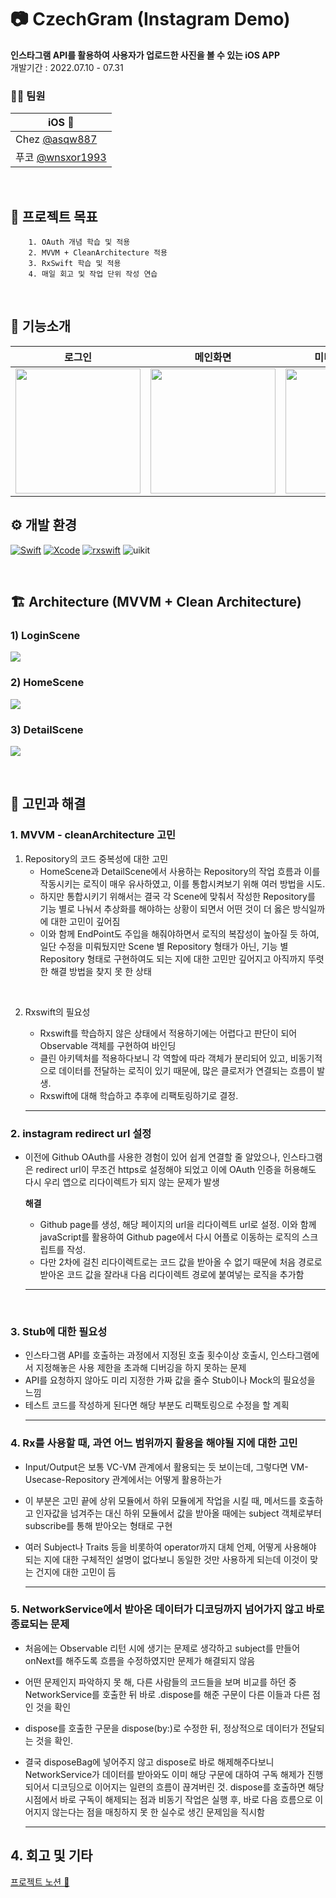 # 📷 CzechGram (Instagram Demo)

**인스타그램 API를 활용하여 사용자가 업로드한 사진을 볼 수 있는 iOS APP**
<br>
개발기간 : 2022.07.10 - 07.31 

### 🧑‍💻 팀원

|   <center>iOS </center> |
| ---------- |
| Chez [@asqw887](https://github.com/asqw887)  |
| 푸코 [@wnsxor1993](https://github.com/wnsxor1993) | 

<br>


## 🎯 프로젝트 목표

```
    1. OAuth 개념 학습 및 적용 
    2. MVVM + CleanArchitecture 적용
    3. RxSwift 학습 및 적용
    4. 매일 회고 및 작업 단위 작성 연습
```
<br>

## 📝 기능소개 
|   로그인    |   메인화면   |   미디어 상세화면   |
| :----------: | :--------: | :----------: |
|  <img src="https://user-images.githubusercontent.com/59790540/180960369-faa3a331-6ec3-4ed0-a019-19d62f92a992.gif" width="200"> | <img src="https://i.imgur.com/kKZdIlv.gif" width="200"> |<img src="https://i.imgur.com/bOzkgSp.gif" width="200"> |




## ⚙️ 개발 환경


[![Swift](https://img.shields.io/badge/swift-v5.5-orange?logo=swift)](https://developer.apple.com/kr/swift/)
[![Xcode](https://img.shields.io/badge/xcode-v13.2-blue?logo=xcode)](https://developer.apple.com/kr/xcode/)
[![rxswift](https://img.shields.io/badge/RxSwift-6.5.0-red)]()
<img src="https://img.shields.io/badge/UIkit-000000?style=flat&logo=UIkit" alt="uikit" maxWidth="100%">


<br>

## 🏗 Architecture (MVVM + Clean Architecture) 
### 1) LoginScene 
![](https://i.imgur.com/0YpP9K7.jpg)

### 2) HomeScene
![](https://i.imgur.com/OK9KJEH.jpg)


### 3) DetailScene
![](https://i.imgur.com/Ydp4MZB.jpg)

<br>

## 🌟 고민과 해결

### 1. MVVM - cleanArchitecture 고민
1) Repository의 코드 중복성에 대한 고민
    - HomeScene과 DetailScene에서 사용하는 Repository의 작업 흐름과 이를 작동시키는 로직이 매우 유사하였고, 이를 통합시켜보기 위해 여러 방법을 시도.
    - 하지만 통합시키기 위해서는 결국 각 Scene에 맞춰서 작성한 Repository를 기능 별로 나눠서 추상화를 해야하는 상황이 되면서 어떤 것이 더 옳은 방식일까에 대한 고민이 깊어짐
    - 이와 함께 EndPoint도 주입을 해줘야하면서 로직의 복잡성이 높아질 듯 하여, 일단 수정을 미뤄뒀지만 Scene 별 Repository 형태가 아닌, 기능 별 Repository 형태로 구현하여도 되는 지에 대한 고민만 깊어지고 아직까지 뚜렷한 해결 방법을 찾지 못 한 상태  
    
<br>

2) Rxswift의 필요성 
     - Rxswift를 학습하지 않은 상태에서 적용하기에는 어렵다고 판단이 되어 Observable 객체를 구현하여 바인딩
     - 클린 아키텍처를 적용하다보니 각 역할에 따라 객체가 분리되어 있고, 비동기적으로 데이터를 전달하는 로직이 있기 때문에, 많은 클로저가 연결되는 흐름이 발생.
     - Rxswift에 대해 학습하고 추후에 리팩토링하기로 결정.
     
     ---

### 2. instagram redirect url 설정
- 이전에 Github OAuth를 사용한 경험이 있어 쉽게 연결할 줄 알았으나, 인스타그램은 redirect url이 무조건 https로 설정해야 되었고 이에 OAuth 인증을 허용해도 다시 우리 앱으로 리다이렉트가 되지 않는 문제가 발생

    **해결**
    - Github page를 생성, 해당 페이지의 url을 리다이렉트 url로 설정. 이와 함께 javaScript를 활용하여 Github page에서 다시 어플로 이동하는 로직의 스크립트를 작성.
    - 다만 2차에 걸친 리다이렉트로는 코드 값을 받아올 수 없기 때문에 처음 경로로 받아온 코드 값을 잘라내 다음 리다이렉트 경로에 붙여넣는 로직을 추가함
    ---

<br>

### 3. Stub에 대한 필요성 
- 인스타그램 API를 호출하는 과정에서 지정된 호출 횟수이상 호출시, 인스타그램에서 지정해놓은 사용 제한을 초과해 디버깅을 하지 못하는 문제
- API를 요청하지 않아도 미리 지정한 가짜 값을 줄수 Stub이나 Mock의 필요성을 느낌 
- 테스트 코드를 작성하게 된다면 해당 부분도 리팩토링으로 수정을 할 계획
    - ---


### 4. Rx를 사용할 때, 과연 어느 범위까지 활용을 해야될 지에 대한 고민

- Input/Output은 보통 VC-VM 관계에서 활용되는 듯 보이는데, 그렇다면 VM-Usecase-Repository 관계에서는 어떻게 활용하는가
- 이 부분은 고민 끝에 상위 모듈에서 하위 모듈에게 작업을 시킬 때, 메서드를 호출하고 인자값을 넘겨주는 대신 하위 모듈에서 값을 받아올 때에는 subject 객체로부터 subscribe를 통해 받아오는 형태로 구현
- 여러 Subject나 Traits 등을 비롯하여 operator까지 대체 언제, 어떻게 사용해야 되는 지에 대한 구체적인 설명이 없다보니 동일한 것만 사용하게 되는데 이것이 맞는 건지에 대한 고민이 듬

    - --- 

### 5. NetworkService에서 받아온 데이터가 디코딩까지 넘어가지 않고 바로 종료되는 문제

- 처음에는 Observable 리턴 시에 생기는 문제로 생각하고 subject를 만들어 onNext를 해주도록 흐름을 수정하였지만 문제가 해결되지 않음
- 어떤 문제인지 파악하지 못 해, 다른 사람들의 코드들을 보며 비교를 하던 중 NetworkService를 호출한 뒤 바로 .dispose를 해준 구문이 다른 이들과 다른 점인 것을 확인
- dispose를 호출한 구문을 dispose(by:)로 수정한 뒤, 정상적으로 데이터가 전달되는 것을 확인.
- 결국 disposeBag에 넣어주지 않고 dispose로 바로 해제해주다보니 NetworkService가 데이터를 받아와도 이미 해당 구문에 대하여 구독 해제가 진행되어서 디코딩으로 이어지는 일련의 흐름이 끊겨버린 것.
dispose를 호출하면 해당 시점에서 바로 구독이 해제되는 점과 비동기 작업은 실행 후, 바로 다음 흐름으로 이어지지 않는다는 점을 매칭하지 못 한 실수로 생긴 문제임을 직시함

    --- 


## 4. 회고 및 기타

[프로젝트 노션 📒](https://moored-zircon-1e6.notion.site/Czechgram-7c64ecfeb32a439aaa62d29519555dae)


